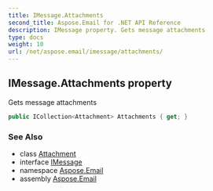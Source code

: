 ```yaml
---
title: IMessage.Attachments
second_title: Aspose.Email for .NET API Reference
description: IMessage property. Gets message attachments
type: docs
weight: 10
url: /net/aspose.email/imessage/attachments/
---
```

## IMessage.Attachments property

Gets message attachments

```csharp
public ICollection<Attachment> Attachments { get; }
```

### See Also

* class [Attachment](../../attachment/)
* interface [IMessage](../)
* namespace [Aspose.Email](../../imessage/)
* assembly [Aspose.Email](../../../)


